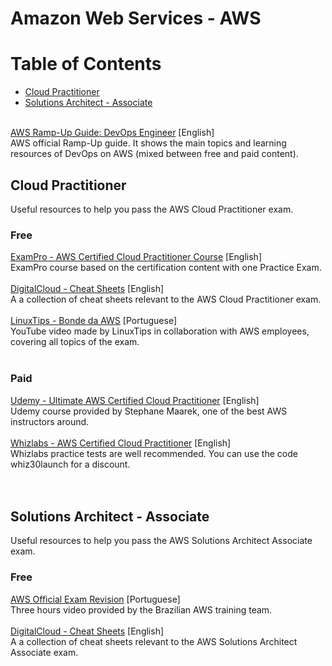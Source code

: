 # Amazon Web Services - AWS

# Table of Contents

- [Cloud Practitioner](#cloud-practitioner)
- [Solutions Architect - Associate](#solutions-architect---associate)

<div>
    <br>
    <a href="https://d1.awsstatic.com/training-and-certification/ramp-up_guides/Ramp-Up_Guide_DevOps.pdf" target="_blank">AWS Ramp-Up Guide: DevOps Engineer</a> [English]<br>
    AWS official Ramp-Up guide. It shows the main topics and learning resources of DevOps on AWS (mixed between free and paid content). <br>
</div> 

## Cloud Practitioner

Useful resources to help you pass the AWS Cloud Practitioner exam.

### Free

<div>
    <a href="https://www.exampro.co/clf-c01" target="_blank">ExamPro - AWS Certified Cloud Practitioner Course</a> [English]<br>
    ExamPro course based on the certification content with one Practice Exam.<br>
    <br>
    <a href="https://digitalcloud.training/category/aws-cheat-sheets/aws-cloud-practitioner/" target="_blank">DigitalCloud - Cheat Sheets</a> [English]<br>
    A a collection of cheat sheets relevant to the AWS Cloud Practitioner exam.<br>
    <br>
    <a href="https://www.youtube.com/watch?v=VrQVDbgwFDs&t=10s" target="_blank">LinuxTips - Bonde da AWS</a> [Portuguese]<br>
    YouTube video made by LinuxTips in collaboration with AWS employees, covering all topics of the exam.<br>
    <br>
</div> 

### Paid

<div>
    <a href="https://www.udemy.com/course/aws-certified-cloud-practitioner-new/" target="_blank">Udemy - Ultimate AWS Certified Cloud Practitioner</a> [English]<br>
    Udemy course provided by Stephane Maarek, one of the best AWS instructors around.<br>
    <br>
    <a href="https://www.whizlabs.com/aws-certified-cloud-practitioner/" target="_blank">Whizlabs - AWS Certified Cloud Practitioner</a> [English]<br>
    Whizlabs practice tests are well recommended. You can use the code whiz30launch for a discount.<br>
    <br>
</div> 
<br>

## Solutions Architect - Associate

Useful resources to help you pass the AWS Solutions Architect Associate exam.

### Free

<div>
    <a href="https://pages.awscloud.com/LATAM-event-OE-get-cert-saa-ptbr-sob-demanda-2022-confirmation.html" target="_blank">AWS Official Exam Revision</a> [Portuguese]<br>
    Three hours video provided by the Brazilian AWS training team.<br>
    <br>
    <a href="https://digitalcloud.training/category/aws-cheat-sheets/aws-cloud-practitioner/" target="_blank">DigitalCloud - Cheat Sheets</a> [English]<br>
    A a collection of cheat sheets relevant to the AWS Solutions Architect Associate exam.<br>
    <br>
</div> 